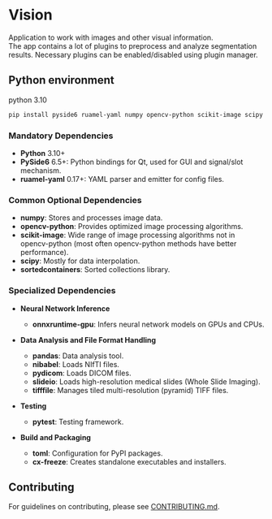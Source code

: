# Vision

Application to work with images and other visual information.<br>
The app contains a lot of plugins to preprocess and analyze segmentation results. Necessary plugins can be enabled/disabled using plugin manager.

## Python environment

python 3.10
```bash
pip install pyside6 ruamel-yaml numpy opencv-python scikit-image scipy sortedcontainers onnxruntime-gpu pandas nibabel pydicom slideio tifffile pytest toml cx-freeze
```

### Mandatory Dependencies

- **Python** 3.10+
- **PySide6** 6.5+: Python bindings for Qt, used for GUI and signal/slot mechanism.
- **ruamel-yaml** 0.17+: YAML parser and emitter for config files.

### Common Optional Dependencies

- **numpy**: Stores and processes image data.
- **opencv-python**: Provides optimized image processing algorithms.
- **scikit-image**: Wide range of image processing algorithms not in opencv-python (most often opencv-python methods have better performance).
- **scipy**: Mostly for data interpolation.
- **sortedcontainers**: Sorted collections library.

### Specialized Dependencies
- **Neural Network Inference**
  - **onnxruntime-gpu**: Infers neural network models on GPUs and CPUs.

- **Data Analysis and File Format Handling**
  - **pandas**: Data analysis tool.
  - **nibabel**: Loads NIfTI files.
  - **pydicom**: Loads DICOM files.
  - **slideio**: Loads high-resolution medical slides (Whole Slide Imaging).
  - **tifffile**: Manages tiled multi-resolution (pyramid) TIFF files.

- **Testing**
  - **pytest**: Testing framework.

- **Build and Packaging**
  - **toml**: Configuration for PyPI packages.
  - **cx-freeze**: Creates standalone executables and installers.

## Contributing

For guidelines on contributing, please see [CONTRIBUTING.md](CONTRIBUTING.md).
